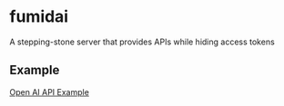 # fumidai

A stepping-stone server that provides APIs while hiding access tokens

## Example

[Open AI API Example](https://github.com/kurehajime/fumidai/tree/main/sample/openai)
